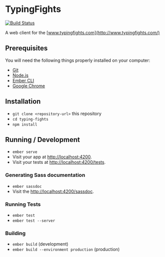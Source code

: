 # TypingFights

[![Build Status](https://travis-ci.org/TypingFights/tf-web.svg?branch=master)](https://travis-ci.org/TypingFights/tf-web)

A web client for the [www.typingfights.com](http://www.typingfights.com/)

## Prerequisites

You will need the following things properly installed on your computer:

* [Git](https://git-scm.com/)
* [Node.js](https://nodejs.org/)
* [Ember CLI](https://ember-cli.com/)
* [Google Chrome](https://google.com/chrome/)

## Installation

* `git clone <repository-url>` this repository
* `cd typing-fights`
* `npm install`

## Running / Development

* `ember serve`
* Visit your app at [http://localhost:4200](http://localhost:4200).
* Visit your tests at [http://localhost:4200/tests](http://localhost:4200/tests).

### Generating Sass documentation

* `ember sassdoc`
* Visit the [http://localhost:4200/sassdoc](http://localhost:4200/sassdoc).

### Running Tests

* `ember test`
* `ember test --server`

### Building

* `ember build` (development)
* `ember build --environment production` (production)
